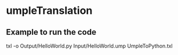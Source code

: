 # umpleTranslation
 
## Example to run the code
txl -o Output/HelloWorld.py Input/HelloWorld.ump UmpleToPython.txl
